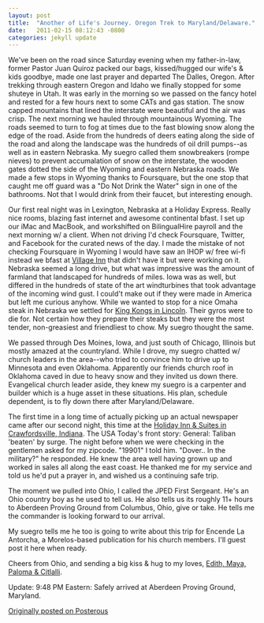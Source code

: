```yaml
---
layout: post
title:  "Another of Life's Journey. Oregon Trek to Maryland/Delaware."
date:   2011-02-15 08:12:43 -0800
categories: jekyll update
---
```


We've been on the road since Saturday evening when my father-in-law, former Pastor Juan Quiroz packed our bags, kissed/hugged our wife's & kids goodbye, made one last prayer and departed The Dalles, Oregon. After trekking through eastern Oregon and Idaho we finally stopped for some shuteye in Utah. It was early in the morning so we passed on the fancy hotel and rested for a few hours next to some CATs and gas station. The snow capped mountains that lined the interstate were beautiful and the air was crisp. The next morning we hauled through mountainous Wyoming. The roads seemed to turn to fog at times due to the fast blowing snow along the edge of the road. Aside from the hundreds of deers eating along the side of the road and along the landscape was the hundreds of oil drill pumps--as well as in eastern Nebraska. My suegro called them snowbreakers (rompe nieves) to prevent accumalation of snow on the interstate, the wooden gates dotted the side of the Wyoming and eastern Nebraska roads. We made a few stops in Wyoming thanks to Foursquare, but the one stop that caught me off guard was a "Do Not Drink the Water" sign in one of the bathrooms. Not that I would drink from their faucet, but interesting enough.

Our first real night was in Lexington, Nebraska at a Holiday Express. Really nice rooms, blazing fast internet and awesome continental bfast. I set up our iMac and MacBook, and workshifted on BilingualHire payroll and the next morning w/ a client. When not driving I'd check Foursquare, Twitter, and Facebook for the curated news of the day. I made the mistake of not checking Foursquare in Wyoming I would have saw an IHOP w/ free wi-fi instead we bfast at [Village Inn](https://foursquare.com/v/village-inn/4c65c5528e9120a13f2ed664) that didn't have it but were working on it. Nebraska seemed a long drive, but what was impressive was the amount of farmland that landscaped for hundreds of miles. Iowa was as well, but differed in the hundreds of state of the art windturbines that took advantage of the incoming wind gust. I could't make out if they were made in America but left me curious anyhow. While we wanted to stop for a nice Omaha steak in Nebraska we settled for [King Kongs in Lincoln](https://foursquare.com/v/king-kong/4b4e6d70f964a52061ed26e3). Their gyros were to die for. Not certain how they prepare their steaks but they were the most tender, non-greasiest and friendliest to chow. My suegro thought the same.

We passed through Des Moines, Iowa, and just south of Chicago, Illinois but mostly amazed at the countryland. While I drove, my suegro chatted w/ church leaders in the area--who tried to convince him to drive up to Minnesota and even Oklahoma. Apparently our friends church roof in Oklahoma caved in due to heavy snow and they invited us down there. Evangelical church leader aside, they knew my suegro is a carpenter and builder which is a huge asset in these situations. His plan, schedule dependent, is to fly down there after Maryland/Delaware.

The first time in a long time of actually picking up an actual newspaper came after our second night, this time at the [Holiday Inn & Suites in Crawfordsville, Indiana](https://foursquare.com/v/holiday-inn-express--suites-crawfordsville/4bc3a01bdce4eee105af719d). The USA Today's front story: General: Taliban 'beaten' by surge. The night before when we were checking in the gentlemen asked for my zipcode. "19901" I told him. "Dover.. In the military?" he responded. He knew the area well having grown up and worked in sales all along the east coast. He thanked me for my service and told us he'd put a prayer in, and wished us a continuing safe trip.

The moment we pulled into Ohio, I called the JPED First Sergeant. He's an Ohio country boy as he used to tell us. He also tells us its roughly 11+ hours to Aberdeen Proving Ground from Columbus, Ohio, give or take. He tells me the commander is looking forward to our arrival.

My suegro tells me he too is going to write about this trip for Encende La Antorcha, a Morelos-based publication for his church members. I'll guest post it here when ready.

Cheers from Ohio, and sending a big kiss & hug to my loves, [Edith, Maya, Paloma & Citlalli](https://www.flickr.com/photos/davidcmolina/5078463281/).

Update: 9:48 PM Eastern: Safely arrived at Aberdeen Proving Ground, Maryland.

[Originally posted on Posterous](http://molina.posterous.com/)
